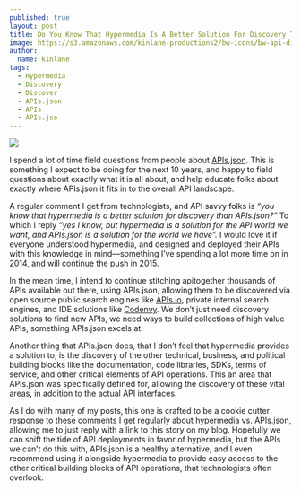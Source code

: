 ```yaml
---
published: true
layout: post
title: Do You Know That Hypermedia Is A Better Solution For Discovery Than APIs.json?
image: https://s3.amazonaws.com/kinlane-productions2/bw-icons/bw-api-discovery.png
author:
  name: kinlane
tags:
  - Hypermedia
  - Discovery
  - Discover
  - APIs.json
  - APIs
  - APIs.jso
---
```

[![](https://s3.amazonaws.com/kinlane-productions2/bw-icons/bw-api-discovery.png)](http://discovery.apievangelist.com/)

I spend a lot of time field questions from people about [APIs.json](http://apisjson.org/). This is something I expect to be doing for the next 10 years, and happy to field questions about exactly what it is all about, and help educate folks about exactly where APIs.json it fits in to the overall API landscape.

A regular comment I get from technologists, and API savvy folks is _“you know that hypermedia is a better solution for discovery than APIs.json?”_ To which I reply _“yes I know, but hypermedia is a solution for the API world we want, and APIs.json is a solution for the world we have”._ I would love it if everyone understood hypermedia, and designed and deployed their APIs with this knowledge in mind—something I’ve spending a lot more time on in 2014, and will continue the push in 2015.

In the mean time, I intend to continue stitching apitogether thousands of APIs available out there, using APIs.json, allowing them to be discovered via open source public search engines like [APIs.io](http://apis.io), private internal search engines, and IDE solutions like [Codenvy](http://www.codenvy.com/). We don’t just need discovery solutions to find new APIs, we need ways to build collections of high value APIs, something APIs.json excels at.

Another thing that APIs.json does, that I don’t feel that hypermedia provides a solution to, is the discovery of the other technical, business, and political building blocks like the documentation, code libraries, SDKs, terms of service, and other critical elements of API operations. This an area that APIs.json was specifically defined for, allowing the discovery of these vital areas, in addition to the actual API interfaces.

As I do with many of my posts, this one is crafted to be a cookie cutter response to these comments I get regularly about hypermedia vs. APIs.json, allowing me to just reply with a link to this story on my blog. Hopefully we can shift the tide of API deployments in favor of hypermedia, but the APIs we can’t do this with, APIs.json is a healthy alternative, and I even recommend using it alongside hypermedia to provide easy access to the other critical building blocks of API operations, that technologists often overlook.